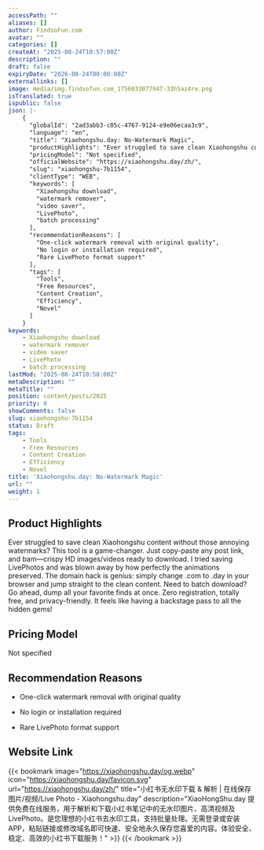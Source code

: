 ```yaml
---
accessPath: ""
aliases: []
author: FindsoFun.com
avatar: ""
categories: []
createAt: "2025-08-24T10:57:00Z"
description: ""
draft: false
expiryDate: "2026-08-24T00:00:00Z"
externallinks: []
image: media/img.findsofun.com_1756033077947-33h5az4re.png
isTranslated: true
ispublic: false
json: |-
    {
      "globalId": "2ad3abb3-c05c-4767-9124-e9e06ecaa3c9",
      "language": "en",
      "title": "Xiaohongshu.day: No-Watermark Magic",
      "productHighlights": "Ever struggled to save clean Xiaohongshu content without those annoying watermarks? This tool is a game-changer. Just copy-paste any post link, and bam—crispy HD images/videos ready to download. I tried saving LivePhotos and was blown away by how perfectly the animations preserved. The domain hack is genius: simply change .com to .day in your browser and jump straight to the clean content. Need to batch download? Go ahead, dump all your favorite finds at once. Zero registration, totally free, and privacy-friendly. It feels like having a backstage pass to all the hidden gems!",
      "pricingModel": "Not specified",
      "officialWebsite": "https://xiaohongshu.day/zh/",
      "slug": "xiaohongshu-7b1154",
      "clientType": "WEB",
      "keywords": [
        "Xiaohongshu download",
        "watermark remover",
        "video saver",
        "LivePhoto",
        "batch processing"
      ],
      "recommendationReasons": [
        "One-click watermark removal with original quality",
        "No login or installation required",
        "Rare LivePhoto format support"
      ],
      "tags": [
        "Tools",
        "Free Resources",
        "Content Creation",
        "Efficiency",
        "Novel"
      ]
    }
keywords:
    - Xiaohongshu download
    - watermark remover
    - video saver
    - LivePhoto
    - batch processing
lastMod: "2025-08-24T10:58:00Z"
metaDescription: ""
metaTitle: ""
position: content/posts/2025
priority: 0
showComments: false
slug: xiaohongshu-7b1154
status: Draft
tags:
    - Tools
    - Free Resources
    - Content Creation
    - Efficiency
    - Novel
title: 'Xiaohongshu.day: No-Watermark Magic'
url: ""
weight: 1
---
```

## Product Highlights
Ever struggled to save clean Xiaohongshu content without those annoying watermarks? This tool is a game-changer. Just copy-paste any post link, and bam—crispy HD images/videos ready to download. I tried saving LivePhotos and was blown away by how perfectly the animations preserved. The domain hack is genius: simply change .com to .day in your browser and jump straight to the clean content. Need to batch download? Go ahead, dump all your favorite finds at once. Zero registration, totally free, and privacy-friendly. It feels like having a backstage pass to all the hidden gems!

## Pricing Model
<!--more-->Not specified

## Recommendation Reasons
- One-click watermark removal with original quality

- No login or installation required

- Rare LivePhoto format support

## Website Link
{{< bookmark image="https://xiaohongshu.day/og.webp" icon="https://xiaohongshu.day/favicon.svg" url="https://xiaohongshu.day/zh/" title="小红书无水印下载 & 解析 | 在线保存图片/视频/Live Photo - Xiaohongshu.day" description="XiaoHongShu.day 提供免费在线服务，用于解析和下载小红书笔记中的无水印图片、高清视频及 LivePhoto。是您理想的小红书去水印工具，支持批量处理。无需登录或安装APP，粘贴链接或修改域名即可快速、安全地永久保存您喜爱的内容。体验安全、稳定、高效的小红书下载服务！" >}}
{{< /bookmark >}}

